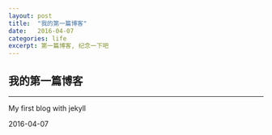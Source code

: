 ```yaml
---
layout: post
title:  "我的第一篇博客"
date:   2016-04-07
categories: life
excerpt: 第一篇博客, 纪念一下吧
---
```


## 我的第一篇博客
--------------------------
My first blog with jekyll

2016-04-07
